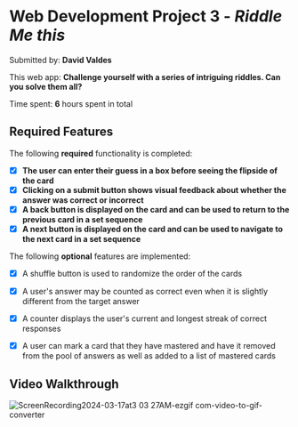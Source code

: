 # Web Development Project 3 - *Riddle Me this*

Submitted by: **David Valdes**

This web app: **Challenge yourself with a series of intriguing riddles. Can you solve them all?**

Time spent: **6** hours spent in total

## Required Features

The following **required** functionality is completed:

- [X] **The user can enter their guess in a box before seeing the flipside of the card**
- [X] **Clicking on a submit button shows visual feedback about whether the answer was correct or incorrect**
- [X] **A back button is displayed on the card and can be used to return to the previous card in a set sequence**
- [X] **A next button is displayed on the card and can be used to navigate to the next card in a set sequence**

The following **optional** features are implemented:

- [X] A shuffle button is used to randomize the order of the cards
- [X] A user's answer may be counted as correct even when it is slightly different from the target answer
- [X] A counter displays the user's current and longest streak of correct responses
- [X] A user can mark a card that they have mastered and have it removed from the pool of answers as well as added to a list of mastered cards


## Video Walkthrough

![ScreenRecording2024-03-17at3 03 27AM-ezgif com-video-to-gif-converter](https://github.com/DavidEValdes/riddle-cards-2/assets/36570117/1c49a4cd-01e0-464b-8574-13d154903f6d)
